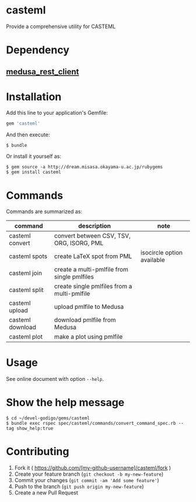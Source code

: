 # casteml

Provide a comprehensive utility for CASTEML

# Dependency

## [medusa_rest_client](http://devel.misasa.okayama-u.ac.jp/gitlab/gems/medusa_rest_client/tree/master "follow instruction")

# Installation

Add this line to your application's Gemfile:

```ruby
gem 'casteml'
```

And then execute:

    $ bundle

Or install it yourself as:

    $ gem source -a http://dream.misasa.okayama-u.ac.jp/rubygems
    $ gem install casteml

# Commands

Commands are summarized as:

| command          | description                                   | note                       |
|------------------|-----------------------------------------------|----------------------------|
| casteml convert  | convert between CSV, TSV, ORG, ISORG, PML     |                            |
| casteml spots    | create LaTeX spot from PML                    | isocircle option available |
| casteml join     | create a multi-pmlfile from single pmlfiles   |                            |
| casteml split    | create single pmlfiles from a multi-pmlfile   |                            |
| casteml upload   | upload pmlfile to Medusa                      |                            |
| casteml download | download pmlfile from Medusa                  |                            |
| casteml plot     | make a plot using pmlfile                     |                            |

# Usage

See online document with option `--help`.

# Show the help message
    $ cd ~/devel-godigo/gems/casteml
    $ bundle exec rspec spec/casteml/commands/convert_command_spec.rb --tag show_help:true

# Contributing

1. Fork it ( https://github.com/[my-github-username]/casteml/fork )
2. Create your feature branch (`git checkout -b my-new-feature`)
3. Commit your changes (`git commit -am 'Add some feature'`)
4. Push to the branch (`git push origin my-new-feature`)
5. Create a new Pull Request